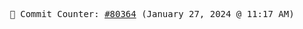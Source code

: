 <p align="center">
    <samp>
        📮 Commit Counter: <a href="https://github.com/Javascript-void0/Javascript-void0/commits/main">#80364</a> (January 27, 2024 @ 11:17 AM)
    </samp>
</p>